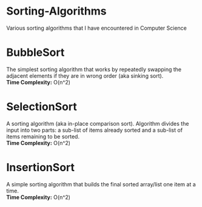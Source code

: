 # Sorting-Algorithms
Various sorting algorithms that I have encountered in Computer Science

# BubbleSort
The simplest sorting algorithm that works by repeatedly swapping the adjacent elements if they are in wrong order (aka sinking sort).
<br>
<b>Time Complexity:</b> O(n^2)

# SelectionSort
A sorting algorithm (aka in-place comparison sort). Algorithm divides the input into two parts: a sub-list of items already sorted and a sub-list of items remaining to be sorted.
<br>
<b>Time Complexity:</b> O(n^2)

# InsertionSort
A simple sorting algorithm that builds the final sorted array/list one item at a time. 
<br>
<b>Time Complexity:</b> O(n^2)
